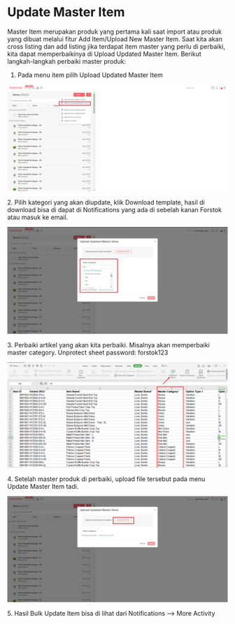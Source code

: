 # Update Master Item

Master Item merupakan produk yang pertama kali saat import atau produk yang dibuat melalui fitur Add Item/Upload New Master Item. Saat kita akan cross listing dan add listing jika terdapat item master yang perlu di perbaiki, kita dapat memperbaikinya di Upload Updated Master Item. Berikut langkah-langkah perbaiki master produk:

1. Pada menu item pilih Upload Updated Master Item

![](<../../../.gitbook/assets/Screenshot 2022-08-03 101937 (1).jpg>)

2\.  Pilih kategori yang akan diupdate, klik Download template, hasil di download bisa di dapat di Notifications yang ada di sebelah kanan Forstok atau masuk ke email.

![](<../../../.gitbook/assets/Screenshot 2022-08-03 102435.jpg>)

3\. Perbaiki artikel yang akan kita perbaiki. Misalnya akan memperbaiki master category. Unprotect sheet password: forstok123

![](<../../../.gitbook/assets/image (177).png>)

4\. Setelah master produk di perbaiki, upload file tersebut pada menu Update Master Item tadi.&#x20;

![](<../../../.gitbook/assets/Screenshot 2022-08-03 102709.jpg>)

5\. Hasil Bulk Update Item bisa di lihat dari Notifications --> More Activity
